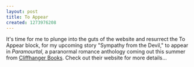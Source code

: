 ```yaml
---
layout: post
title: To Appear
created: 1273976208
---
```

It's time for me to plunge into the guts of the website and resurrect the To Appear block, for my upcoming story "Sympathy from the Devil," to appear in *Paramourtal*, a paranormal romance anthology coming out this summer from [Cliffhanger Books](http://www.cliffhangerbooks.com/).  Check out their website for more details...

